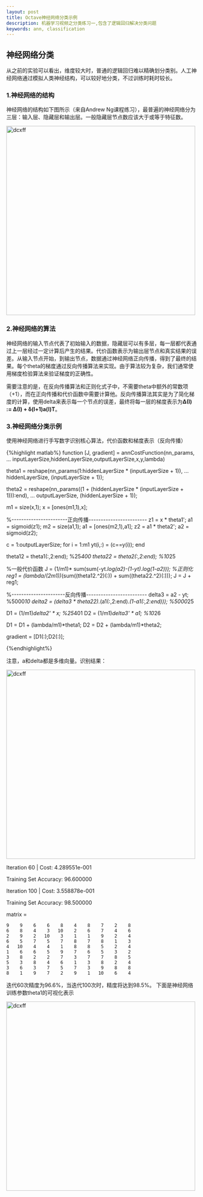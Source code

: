 ```yaml
---
layout: post
title: Octave神经网络分类示例
description: 机器学习视频之分类练习一,包含了逻辑回归解决分类问题
keywords: ann, classification
---
```


## 神经网络分类

从之前的实验可以看出，维度较大时，普通的逻辑回归难以精确划分类别。人工神经网络通过模拟人类神经结构，可以较好地分类，不过训练时耗时较长。

### 1.神经网络的结构

神经网络的结构如下图所示（来自Andrew Ng课程练习），最普遍的神经网络分为三层：输入层、隐藏层和输出层。一般隐藏层节点数应该大于或等于特征数。

<img src="https://pp1230.github.io/static/images/annmodel.png" width = "500" alt="dcxff" />

### 2.神经网络的算法

神经网络的输入节点代表了初始输入的数据，隐藏层可以有多层，每一层都代表通过上一层经过一定计算后产生的结果。代价函数表示为输出层节点和真实结果的误差。从输入节点开始，到输出节点，数据通过神经网络正向传播，得到了最终的结果。每个theta的梯度通过反向传播算法来实现。由于算法较为复杂，我们通常使用梯度检验算法来验证梯度的正确性。

需要注意的是，在反向传播算法和正则化式子中，不需要theta中额外的常数项（+1），而在正向传播和代价函数中需要计算他。反向传播算法其实是为了简化梯度的计算，使用delta来表示每一个节点的误差，最终将每一层的梯度表示为**Δ(l) := Δ(l) + δ(l+1)a(l)T**。

### 3.神经网络分类示例

使用神经网络进行手写数字识别核心算法，代价函数和梯度表示（反向传播）

{%highlight matlab%}
function [J, gradient] = annCostFunction(nn_params, ...
inputLayerSize,hiddenLayerSize,outputLayerSize,x,y,lambda)

theta1 = reshape(nn_params(1:hiddenLayerSize * (inputLayerSize + 1)), ...
                 hiddenLayerSize, (inputLayerSize + 1));

theta2 = reshape(nn_params((1 + (hiddenLayerSize * (inputLayerSize + 1))):end), ...
                 outputLayerSize, (hiddenLayerSize + 1));
				 
m1 = size(x,1);
x = [ones(m1,1),x];

%-----------------------正向传播------------------------
z1 = x * theta1';
a1 = sigmoid(z1);
m2 = size(a1,1);
a1 = [ones(m2,1),a1];
z2 = a1 * theta2';
a2 = sigmoid(z2);

c = 1:outputLayerSize;
for i = 1:m1
yt(i,:) = (c==y(i));
end

theta12 = theta1(:,2:end);	%25*400
theta22 = theta2(:,2:end);	%10*25

%一般代价函数
J = (1/m1)* sum(sum(-yt.*log(a2)-(1-yt).*log(1-a2)));
%正则化
reg1 = (lambda/(2*m1))*(sum((theta12.^2)(:)) + sum((theta22.^2)(:)));
J = J + reg1;

%----------------------反向传播-------------------------
delta3 = a2 - yt;	%5000*10
delta2 = (delta3 * theta22).*(a1(:,2:end).*(1-a1(:,2:end)));	%5000*25

D1 = (1/m1)*delta2' * x;	%25*401
D2 = (1/m1)*delta3' * a1;	%10*26

D1 = D1 + (lambda/m1)*theta1;
D2 = D2 + (lambda/m1)*theta2;

gradient = [D1(:);D2(:)];

{%endhighlight%}

注意，a和delta都是多维向量。识别结果：

<img src="https://pp1230.github.io/static/images/annresult.png" width = "500" alt="dcxff" />

Iteration    60 | Cost: 4.289551e-001

Training Set Accuracy: 96.600000

Iteration   100 | Cost: 3.558878e-001

Training Set Accuracy: 98.500000

matrix =

	9    9    6    6    8    4    8    7    2    8
	6    8    4    3   10    2    6    7    4    6
	2    9    2   10    3    1    1    9    2    4
	6    5    7    5    7    8    7    8    1    3
	4   10    4    4    1    8    8    5    2    4
	1    6    6    5    9    7    6    5    3    2
	3    8    2    2    7    3    7    7    8    5
	5    3    8    4    6    1    3    8    2    4
	3    6    3    7    5    7    3    9    8    8
	8    1    9    7    2    9    1   10    6    4

迭代60次精度为96.6%，当迭代100次时，精度将达到98.5%。
下面是神经网络训练参数theta1的可视化表示

<img src="https://pp1230.github.io/static/images/anntheta.png" width = "500" alt="dcxff" />
